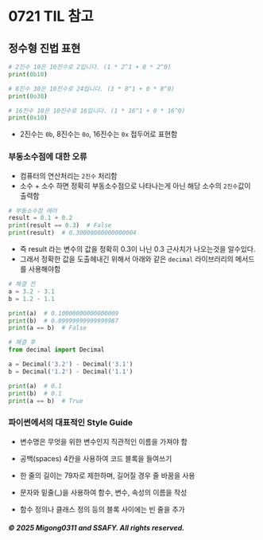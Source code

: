 # 0721 TIL 참고

## 정수형 진법 표현

```python
# 2진수 10은 10진수로 2입니다. (1 * 2^1 + 0 * 2^0)
print(0b10)

# 8진수 30은 10진수로 24입니다. (3 * 8^1 + 0 * 8^0)
print(0o30)

# 16진수 10은 10진수로 16입니다. (1 * 16^1 + 0 * 16^0)
print(0x10)

```

- 2진수는 `0b`, 8진수는 `0o`, 16진수는 `0x` 접두어로 표현함

### 부동소수점에 대한 오류

- 컴퓨터의 연산처리는 `2진수` 처리함
- 소수 + 소수 하면 정확히 부동소수점으로 나타나는게 아닌 해당 소수의 `2진수`값이 출력함

```python
# 부동소수점 에러
result = 0.1 + 0.2
print(result == 0.3)  # False
print(result)  # 0.30000000000000004

```

- 즉 result 라는 변수의 값을 정확히 0.3이 나닌 0.3 근사치가 나오는것을 알수있다.
- 그래서 정확한 값을 도출헤내긴 위해서 아래와 같은 `decimal` 라이브러리의 메서드를 사용해야함

```py
# 해결 전
a = 3.2 - 3.1
b = 1.2 - 1.1

print(a)  # 0.10000000000000009
print(b)  # 0.09999999999999987
print(a == b)  # False

# 해결 후
from decimal import Decimal

a = Decimal('3.2') - Decimal('3.1')
b = Decimal('1.2') - Decimal('1.1')

print(a)  # 0.1
print(b)  # 0.1
print(a == b)  # True
```

### 파이썬에서의 대표적인 Style Guide

- 변수명은 무엇을 위한 변수인지 직관적인 이름을 가져야 함

- 공백(spaces) 4칸을 사용하여 코드 블록을 들여쓰기

- 한 줄의 길이는 79자로 제한하며, 길어질 경우 줄 바꿈을 사용

- 문자와 밑줄(\_)을 사용하여 함수, 변수, 속성의 이름을 작성

- 함수 정의나 클래스 정의 등의 블록 사이에는 빈 줄을 추가

##### © 2025 Migong0311 and SSAFY. All rights reserved.
